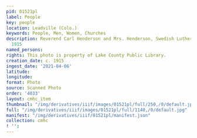 ```yaml
---
pid: 01521pl
label: People
key: people
location: Leadville (Colo.)
keywords: People, Men, Women, Churches
description: Reverend Carl Henderson and Mrs. Henderson, Swedish Luthern Church, circa
  1915
named_persons: 
rights: This photo is property of Lake County Public Library.
creation_date: c. 1915
ingest_date: '2021-04-06'
latitude: 
longitude: 
format: Photo
source: Scanned Photo
order: '4033'
layout: cmhc_item
thumbnail: "/img/derivatives/iiif/images/01521pl/full/250,/0/default.jpg"
full: "/img/derivatives/iiif/images/01521pl/full/1140,/0/default.jpg"
manifest: "/img/derivatives/iiif/01521pl/manifest.json"
collection: cmhc
! '': 
---
```

